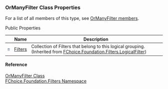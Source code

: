 ﻿### OrManyFilter Class Properties

For a list of all members of this type, see [OrManyFilter members](fcSDK~FChoice.Foundation.Filters.OrManyFilter_members.md).

Public Properties

|   | Name | Description |
| --- | --- | --- |
| ![Public Property](dotnetimages/publicProperty.png) | [Filters](fcSDK~FChoice.Foundation.Filters.LogicalFilter~Filters.md) | Collection of Filters that belong to this logical grouping. (Inherited from [FChoice.Foundation.Filters.LogicalFilter](fcSDK~FChoice.Foundation.Filters.LogicalFilter.md)) |





#### Reference

[OrManyFilter Class](fcSDK~FChoice.Foundation.Filters.OrManyFilter.md)  
[FChoice.Foundation.Filters Namespace](fcSDK~FChoice.Foundation.Filters_namespace.md)